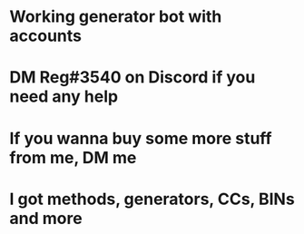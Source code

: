 # Working generator bot with accounts
# DM Reg#3540 on Discord if you need any help
# If you wanna buy some more stuff from me, DM me

# I got methods, generators, CCs, BINs and more
